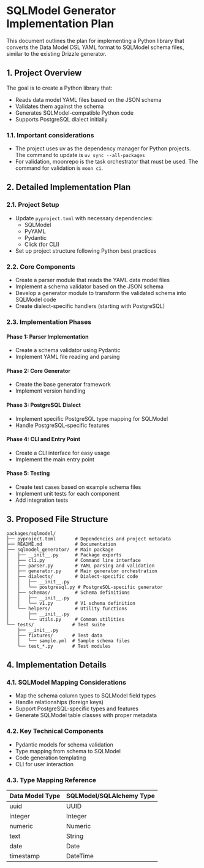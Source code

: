 # SQLModel Generator Implementation Plan

This document outlines the plan for implementing a Python library that converts the Data Model DSL YAML format to SQLModel schema files, similar to the existing Drizzle generator.

## 1. Project Overview

The goal is to create a Python library that:

- Reads data model YAML files based on the JSON schema
- Validates them against the schema
- Generates SQLModel-compatible Python code
- Supports PostgreSQL dialect initially

### 1.1. Important considerations

- The project uses uv as the dependency manager for Python projects. The command to update is `uv sync --all-packages`
- For validation, moonrepo is the task orchestrator that must be used. The command for validation is `moon ci`.

## 2. Detailed Implementation Plan

### 2.1. Project Setup

- Update `pyproject.toml` with necessary dependencies:
  - SQLModel
  - PyYAML
  - Pydantic
  - Click (for CLI)
- Set up project structure following Python best practices

### 2.2. Core Components

- Create a parser module that reads the YAML data model files
- Implement a schema validator based on the JSON schema
- Develop a generator module to transform the validated schema into SQLModel code
- Create dialect-specific handlers (starting with PostgreSQL)

### 2.3. Implementation Phases

#### Phase 1: Parser Implementation

- Create a schema validator using Pydantic
- Implement YAML file reading and parsing

#### Phase 2: Core Generator

- Create the base generator framework
- Implement version handling

#### Phase 3: PostgreSQL Dialect

- Implement specific PostgreSQL type mapping for SQLModel
- Handle PostgreSQL-specific features

#### Phase 4: CLI and Entry Point

- Create a CLI interface for easy usage
- Implement the main entry point

#### Phase 5: Testing

- Create test cases based on example schema files
- Implement unit tests for each component
- Add integration tests

## 3. Proposed File Structure

```
packages/sqlmodel/
├── pyproject.toml       # Dependencies and project metadata
├── README.md            # Documentation
├── sqlmodel_generator/  # Main package
│   ├── __init__.py      # Package exports
│   ├── cli.py           # Command line interface
│   ├── parser.py        # YAML parsing and validation
│   ├── generator.py     # Main generator orchestration
│   ├── dialects/        # Dialect-specific code
│   │   ├── __init__.py
│   │   └── postgresql.py # PostgreSQL-specific generator
│   ├── schemas/         # Schema definitions
│   │   ├── __init__.py
│   │   └── v1.py        # V1 schema definition
│   └── helpers/         # Utility functions
│       ├── __init__.py
│       └── utils.py     # Common utilities
└── tests/              # Test suite
    ├── __init__.py
    ├── fixtures/       # Test data
    │   └── sample.yml  # Sample schema files
    └── test_*.py       # Test modules
```

## 4. Implementation Details

### 4.1. SQLModel Mapping Considerations

- Map the schema column types to SQLModel field types
- Handle relationships (foreign keys)
- Support PostgreSQL-specific types and features
- Generate SQLModel table classes with proper metadata

### 4.2. Key Technical Components

- Pydantic models for schema validation
- Type mapping from schema to SQLModel
- Code generation templating
- CLI for user interaction

### 4.3. Type Mapping Reference

| Data Model Type | SQLModel/SQLAlchemy Type |
| --------------- | ------------------------ |
| uuid            | UUID                     |
| integer         | Integer                  |
| numeric         | Numeric                  |
| text            | String                   |
| date            | Date                     |
| timestamp       | DateTime                 |
